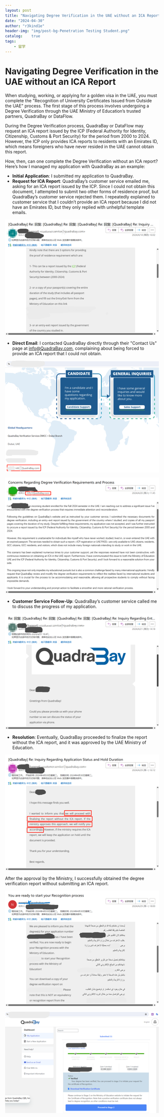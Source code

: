 ```yaml
---
layout: post
title: "Navigating Degree Verification in the UAE without an ICA Report"
date: "2024-04-30"
author: "r3kind1e"
header-img: "img/post-bg-Penetration Testing Student.png"
catalog:    true
tags: 
    - 留学
---
```


# Navigating Degree Verification in the UAE without an ICA Report
When studying, working, or applying for a golden visa in the UAE, you must complete the "Recognition of University Certificates Issued from Outside the UAE" process. The first stage of this process involves undergoing a Degree Verification through the UAE Ministry of Education’s trusted partners, QuadraBay or DataFlow.

During the Degree Verification process, QuadraBay or DataFlow may request an ICA report issued by the ICP (Federal Authority for Identity, Citizenship, Customs & Port Security) for the period from 2000 to 2024. However, the ICP only provides ICA reports to residents with an Emirates ID, which means foreigners who have never resided in the UAE cannot obtain this report.

How, then, can one complete the Degree Verification without an ICA report? Here’s how I managed my application with QuadraBay as an example:

* **Initial Application**: I submitted my application to QuadraBay.
* **Request for ICA Report**: QuadraBay’s customer service emailed me, asking for an ICA report issued by the ICP. Since I could not obtain this document, I attempted to submit two other forms of residence proof, but QuadraBay’s customer service rejected them. I repeatedly explained to customer service that I couldn’t provide an ICA report because I did not have an Emirates ID, but they only replied with unhelpful template emails.

![P2客服回复无用模板](/img/in-post/Studying-in-the-Middle-East/P2客服回复无用模板.png)

* **Direct Email**: I contacted QuadraBay directly through their "Contact Us" page at info@QuadraBay.com, complaining about being forced to provide an ICA report that I could not obtain.

![P3打码QuadraBay官网联系我们页面](/img/in-post/Studying-in-the-Middle-East/P3打码QuadraBay官网联系我们页面.png)

![P4向该邮箱投诉我被客服强制要求提供当前无法获取的ICAreport文件](/img/in-post/Studying-in-the-Middle-East/P4向该邮箱投诉我被客服强制要求提供当前无法获取的ICAreport文件.png)

* **Customer Service Follow-Up**: QuadraBay’s customer service called me to discuss the progress of my application.

![P5QuadraBay派客服主管电话联系我](/img/in-post/Studying-in-the-Middle-East/P5QuadraBay派客服主管电话联系我.png)

* **Resolution**: Eventually, QuadraBay proceeded to finalize the report without the ICA report, and it was approved by the UAE Ministry of Education.

![P6QuadraBay向阿联酋教育部申请在没有ICAreport的情况下完成学位验证报告，并且获得了阿联酋教育部的批准.png](/img/in-post/Studying-in-the-Middle-East/P6QuadraBay向阿联酋教育部申请在没有ICAreport的情况下完成学位验证报告，并且获得了阿联酋教育部的批准.png)

After the approval by the Ministry, I successfully obtained the degree verification report without submitting an ICA report.

![P7我在没有提交ICAreport的情况下，成功获取了学位验证报](/img/in-post/Studying-in-the-Middle-East/P7我在没有提交ICAreport的情况下，成功获取了学位验证报.png)

![P8我在没有提交ICAreport的情况下，成功获取了学位验证报告](/img/in-post/Studying-in-the-Middle-East/P8我在没有提交ICAreport的情况下，成功获取了学位验证报告.png)